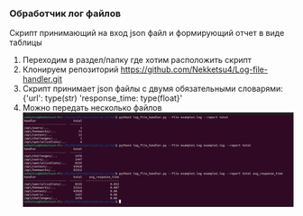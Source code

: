 ### Обработчик лог файлов

Скрипт принимающий на вход json файл и формирующий отчет
в виде таблицы
1. Переходим в раздел/папку где хотим расположить скрипт
2. Клонируем репозиторий https://github.com/Nekketsu4/Log-file-handler.git
3. Скрипт принимает json файлы c двумя обязательными словарями: {'url': type(str) 'response_time: type(float}'
4. Можно передать несколько файлов
![Alt text](https://github.com/Nekketsu4/Log-file-handler/blob/main/screen.png?raw=true)



